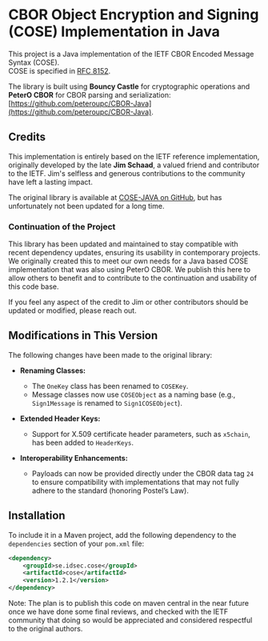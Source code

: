 # CBOR Object Encryption and Signing (COSE) Implementation in Java

This project is a Java implementation of the IETF CBOR Encoded Message Syntax (COSE).  
COSE is specified in [RFC 8152](https://tools.ietf.org/html/rfc8152).

The library is built using **Bouncy Castle** for cryptographic operations and **PeterO CBOR** for CBOR parsing and serialization: [https://github.com/peteroupc/CBOR-Java](https://github.com/peteroupc/CBOR-Java).

## Credits

This implementation is entirely based on the IETF reference implementation, originally developed by the late **Jim Schaad**, a valued friend and contributor to the IETF. Jim's selfless and generous contributions to the community have left a lasting impact.

The original library is available at [COSE-JAVA on GitHub](https://github.com/cose-wg/COSE-JAVA),
but has unfortunately not been updated for a long time.

### Continuation of the Project

This library has been updated and maintained to stay compatible with recent dependency updates,
ensuring its usability in contemporary projects.
We originally created this to meet our own needs for a Java based COSE implementation that was also using PeterO CBOR.
We publish this here to allow others to benefit and to contribute to the continuation and usability of this code base.

If you feel any aspect of the credit to Jim or other contributors should be updated or modified, please reach out.

## Modifications in This Version

The following changes have been made to the original library:

- **Renaming Classes:**
    - The `OneKey` class has been renamed to `COSEKey`.
    - Message classes now use `COSEObject` as a naming base (e.g., `Sign1Message` is renamed to `Sign1COSEObject`).

- **Extended Header Keys:**
    - Support for X.509 certificate header parameters, such as `x5chain`, has been added to `HeaderKeys`.

- **Interoperability Enhancements:**
    - Payloads can now be provided directly under the CBOR data tag `24` to ensure compatibility with implementations that may not fully adhere to the standard (honoring Postel’s Law).

## Installation

To include it in a Maven project, add the following dependency to the `dependencies` section of your `pom.xml` file:

```xml
<dependency>
    <groupId>se.idsec.cose</groupId>
    <artifactId>cose</artifactId>
    <version>1.2.1</version>
</dependency>
```

Note: The plan is to publish this code on maven central in the near future once we have done some final reviews,
and checked with the IETF community that doing so would be appreciated and considered respectful to the original authors.
